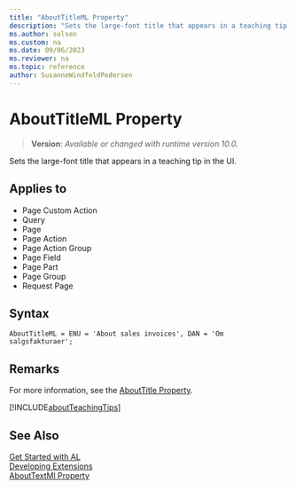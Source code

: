 ```yaml
---
title: "AboutTitleML Property"
description: "Sets the large-font title that appears in a teaching tip in the UI."
ms.author: solsen
ms.custom: na
ms.date: 09/06/2023
ms.reviewer: na
ms.topic: reference
author: SusanneWindfeldPedersen
---
```

[//]: # (START>DO_NOT_EDIT)
[//]: # (IMPORTANT:Do not edit any of the content between here and the END>DO_NOT_EDIT.)
[//]: # (Any modifications should be made in the .xml files in the ModernDev repo.)
# AboutTitleML Property
> **Version**: _Available or changed with runtime version 10.0._

Sets the large-font title that appears in a teaching tip in the UI.

## Applies to
-   Page Custom Action
-   Query
-   Page
-   Page Action
-   Page Action Group
-   Page Field
-   Page Part
-   Page Group
-   Request Page

[//]: # (IMPORTANT: END>DO_NOT_EDIT)

## Syntax

```al
AboutTitleML = ENU = 'About sales invoices', DAN = 'Om salgsfakturaer';
```

## Remarks

For more information, see the [AboutTitle Property](devenv-abouttitle-property.md). 

[!INCLUDE[aboutTeachingTips](../includes/include-about-teaching-tips.md)]

## See Also

[Get Started with AL](../devenv-get-started.md)  
[Developing Extensions](../devenv-dev-overview.md)  
[AboutTextMl Property](devenv-abouttextml-property.md)  